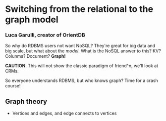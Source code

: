 # Switching from the relational to the graph model

### Luca Garulli, creator of OrientDB

So why do RDBMS users not want NoSQL? They're great for big data and big scale, but what about the *model*. What is the NoSQL answer to this? KV? Colunms? Document? **Graph!**

**CAUTION**. This will not show the classic paradigm of friend^n, we'll look at CRMs.

So everyone understands RDBMS, but who knows graph? Time for a crash course!

## Graph theory

- Vertices and edges, and edge connects to vertices
